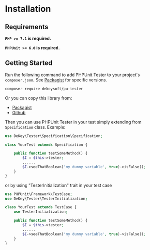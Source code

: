 # Installation

## Requirements

**`PHP >= 7.1` is required.**

**`PHPUnit >= 6.0` is required.**

## Getting Started

Run the following command to add PHPUnit Tester to your project's `composer.json`. See [Packagist](https://packagist.org/packages/dekeysoft/pu-tester) for specific versions.

```bash
composer require dekeysoft/pu-tester
```

Or you can copy this library from:
- [Packagist](https://packagist.org/packages/dekeysoft/pu-tester)
- [Github](https://github.com/dekeysoft/pu-tester)

Then you can use PHPUnit Tester in your test simply extending from `Specification` class. Example:
```php
use DeKey\Tester\Specification\Specification;

class YourTest extends Specification {

    public function testSomeMethod() {
        $I = $this->tester;
        ......
        $I->seeThatBoolean('my dummy variable', true)->isFalse();
    }
}

```

or by using "TesterInitialization" trait in your test case

```php
use PHPUnit\Framework\TestCase;
use DeKey\Tester\TesterInitialization;

class YourTest extends TestCase {
    use TesterInitialization;

    public function testSomeMethod() {
        $I = $this->tester;
        ......
        $I->seeThatBoolean('my dummy variable', true)->isFalse();
    }
}
```